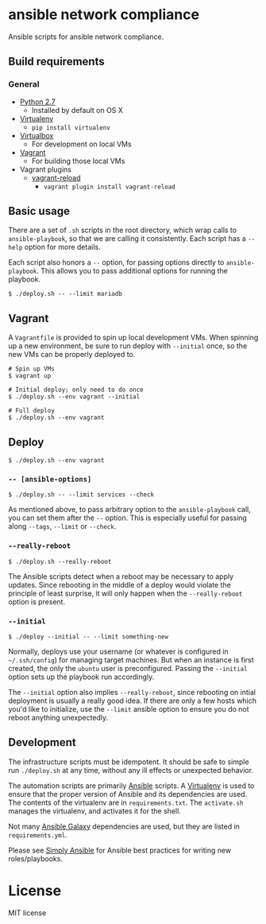 # ansible network compliance

Ansible scripts for ansible network compliance.

## Build requirements

### General

 * [Python 2.7](https://www.python.org/)
   * Installed by default on OS X
 * [Virtualenv][]
   * `pip install virtualenv`
 * [Virtualbox][]
   * For development on local VMs
 * [Vagrant][]
   * For building those local VMs
 * Vagrant plugins
   * [vagrant-reload](https://github.com/aidanns/vagrant-reload)
     * `vagrant plugin install vagrant-reload`

## Basic usage

There are a set of `.sh` scripts in the root directory, which wrap calls to
`ansible-playbook`, so that we are calling it consistently. Each script has a
`--help` option for more details.

Each script also honors a `--` option, for passing options directly to
`ansible-playbook`. This allows you to pass additional options for running the
playbook.

    $ ./deploy.sh -- --limit mariadb

## Vagrant

A `Vagrantfile` is provided to spin up local development VMs. When spinning up a
new environment, be sure to run deploy with `--initial` once, so the new VMs can
be properly deployed to.

    # Spin up VMs
    $ vagrant up

    # Initial deploy; only need to do once
    $ ./deploy.sh --env vagrant --initial

    # Full deploy
    $ ./deploy.sh --env vagrant

## Deploy

    $ ./deploy.sh --env vagrant

### `-- [ansible-options]`

    $ ./deploy.sh -- --limit services --check

As mentioned above, to pass arbitrary option to the `ansible-playbook` call, you
can set them after the `--` option. This is especially useful for passing along
`--tags`, `--limit` or `--check`.

### `--really-reboot`

    $ ./deploy.sh --really-reboot

The Ansible scripts detect when a reboot may be necessary to apply updates.
Since rebooting in the middle of a deploy would violate the principle of least
surprise, it will only happen when the `--really-reboot` option is present.

### `--initial`

    $ ./deploy --initial -- --limit something-new

Normally, deploys use your username (or whatever is configured in
`~/.ssh/config`) for managing target machines. But when an instance is first
created, the only the `ubuntu` user is preconfigured. Passing the `--initial`
option sets up the playbook run accordingly.

The `--initial` option also implies `--really-reboot`, since rebooting on intial
deployment is usually a really good idea. If there are only a few hosts which
you'd like to initialize, use the `--limit` ansible option to ensure you do not
reboot anything unexpectedly.

## Development

The infrastructure scripts must be idempotent. It should be safe to simple run
`./deploy.sh` at any time, without any ill effects or unexpected behavior.

The automation scripts are primarily [Ansible][] scripts. A [Virtualenv][] is
used to ensure that the proper version of Ansible and its dependencies are used.
The contents of the virtualenv are in `requirements.txt`. The `activate.sh`
manages the virtualenv, and activates it for the shell.

Not many [Ansible Galaxy][] dependencies are used, but they are listed in
`requirements.yml`.

Please see [Simply Ansible][] for Ansible best practices for writing new
roles/playbooks.

# License

MIT license

 [ansible galaxy]: https://galaxy.ansible.com/
 [ansible]: https://www.ansible.com/
 [simply ansible]: https://github.com/building5/simply-ansible/tree/master/docs
 [vagrant]: https://www.vagrantup.com
 [virtualbox]: https://www.virtualbox.org/
 [virtualenv]: https://virtualenv.pypa.io/en/stable/
